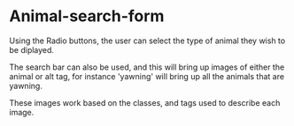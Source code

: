 # Animal-search-form

Using the Radio buttons, the user can select the type of animal they wish to be diplayed.

The search bar can also be used, and this will bring up images of either the animal or alt tag, for instance 'yawning' will bring up all the animals that are yawning.

These images work based on the classes, and tags used to describe each image.
